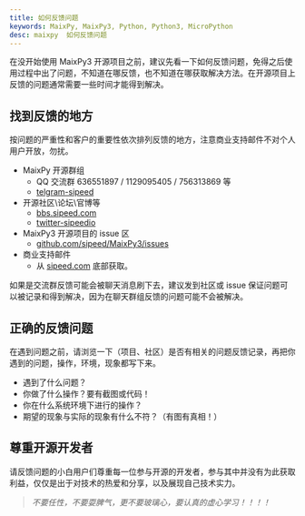```yaml
---
title: 如何反馈问题
keywords: MaixPy, MaixPy3, Python, Python3, MicroPython
desc: maixpy  如何反馈问题
---
```


在没开始使用 MaixPy3 开源项目之前，建议先看一下如何反馈问题，免得之后使用过程中出了问题，不知道在哪反馈，也不知道在哪获取解决方法。在开源项目上反馈的问题通常需要一些时间才能得到解决。

## 找到反馈的地方

按问题的严重性和客户的重要性依次排列反馈的地方，注意商业支持邮件不对个人用户开放，勿扰。

- MaixPy 开源群组
  - QQ 交流群 636551897 / 1129095405 / 756313869 等
  - [telgram-sipeed](https://t.me/sipeed)
- 开源社区\论坛\官博等
  - [bbs.sipeed.com](https://bbs.sipeed.com)
  - [twitter-sipeedio](https://twitter.com/sipeedio)
- MaixPy3 开源项目的 issue 区
  - [github.com/sipeed/MaixPy3/issues](https://github.com/sipeed/MaixPy3/issues)
- 商业支持邮件
  - 从 [sipeed.com](https://sipeed.com) 底部获取。

如果是交流群反馈可能会被聊天消息刷下去，建议发到社区或 issue 保证问题可以被记录和得到解决，因为在聊天群组反馈的问题可能不会被解决。

## 正确的反馈问题

在遇到问题之前，请浏览一下（项目、社区）是否有相关的问题反馈记录，再把你遇到的问题，操作，环境，现象都写下来。

- 遇到了什么问题？
- 你做了什么操作？要有截图或代码！
- 你在什么系统环境下进行的操作？
- 期望的现象与实际的现象有什么不符？（有图有真相！）

## 尊重开源开发者

请反馈问题的小白用户们尊重每一位参与开源的开发者，参与其中并没有为此获取利益，仅仅是出于对技术的热爱和分享，以及展现自己技术实力。

> *不要任性，不要耍脾气，更不要玻璃心，要认真的虚心学习！！！！*
